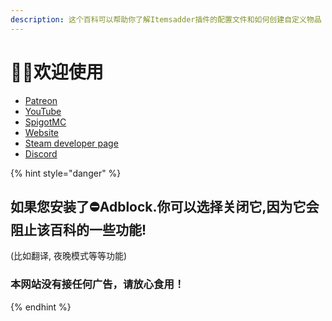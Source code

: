 ```yaml
---
description: 这个百科可以帮助你了解Itemsadder插件的配置文件和如何创建自定义物品
---
```


# 👋🏻欢迎使用

* [Patreon](http://patreon.com/lonedev)
* [YouTube](http://youtube.com/lonedev)
* [SpigotMC](https://www.spigotmc.org/members/lonedev.88296/#resources)
* [Website](https://www.matteodev.it/)
* [Steam developer page](https://store.steampowered.com/developer/LoneDev/)
* [Discord](https://discord.gg/4dfnpUK)

{% hint style="danger" %}
## 如果您安装了⛔️Adblock.你可以选择关闭它,因为它会阻止该百科的一些功能!

\(比如翻译, 夜晚模式等等功能\)

### 本网站没有接任何广告，请放心食用！
{% endhint %}

